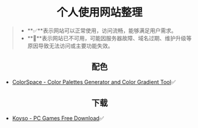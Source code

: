 <div align=center><h1>个人使用网站整理</h1></div>

> - **✅**表示网站可以正常使用，访问流畅，能够满足用户需求。
> - **🛑**表示网站已不可用，可能因服务器故障、域名过期、维护升级等原因导致无法访问或主要功能失效。

<div align=center><h2>配色</h2></div>

- [ColorSpace - Color Palettes Generator and Color Gradient Tool](https://mycolor.space/)✅

<div align=center><h2>下载</h2></div>

- [Koyso - PC Games Free Download](https://koyso.net/)✅
